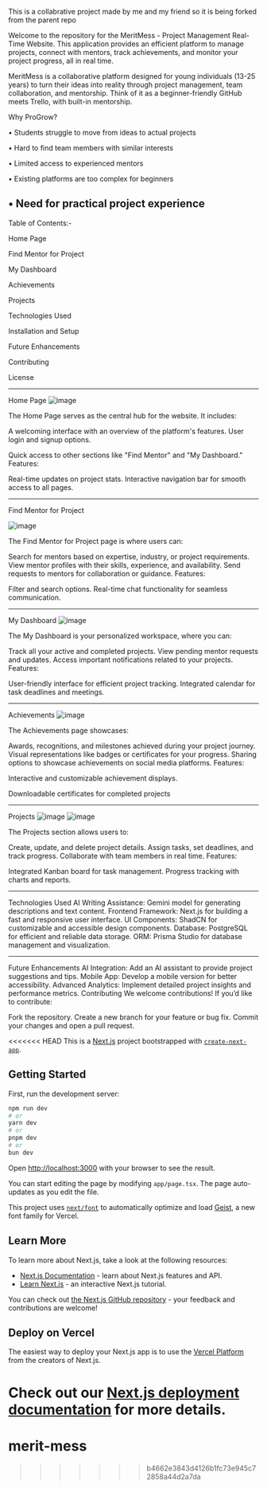 This is a collabrative project made by me and my friend so it is being forked from the parent repo

Welcome to the repository for the MeritMess - Project Management Real-Time Website. This application provides an efficient platform to manage projects, connect with mentors, track achievements, and monitor your project progress, all in real time.

MeritMess is a collaborative platform designed for young individuals (13-25 years) to turn 
their ideas into reality through project management, team collaboration, and 
mentorship. Think of it as a beginner-friendly GitHub meets Trello, with built-in 
mentorship. 

Why ProGrow? 

• Students struggle to move from ideas to actual projects 

• Hard to find team members with similar interests 

• Limited access to experienced mentors 

• Existing platforms are too complex for beginners 

• Need for practical project experience 
----------------------------------------------------------------
Table of Contents:-

Home Page


Find Mentor for Project


My Dashboard


Achievements


Projects


Technologies Used


Installation and Setup


Future Enhancements


Contributing


License


----------------------------------------------------------------


Home Page
![image](https://github.com/user-attachments/assets/fa831c06-2dcb-4801-b567-79a832be1ff2)


The Home Page serves as the central hub for the website. It includes:


A welcoming interface with an overview of the platform's features.
User login and signup options.


Quick access to other sections like "Find Mentor" and "My Dashboard."
Features:


Real-time updates on project stats.
Interactive navigation bar for smooth access to all pages.


----------------------------------------------------------------


Find Mentor for Project

![image](https://github.com/user-attachments/assets/64838a47-37b3-4cdf-8baf-a7ce4c607fa3)


The Find Mentor for Project page is where users can:

Search for mentors based on expertise, industry, or project requirements.
View mentor profiles with their skills, experience, and availability.
Send requests to mentors for collaboration or guidance.
Features:

Filter and search options.
Real-time chat functionality for seamless communication.

---------------------------------------------------------------

My Dashboard
![image](https://github.com/user-attachments/assets/c0454456-9cc7-4162-88a3-a93a5c7f6542)

The My Dashboard is your personalized workspace, where you can:

Track all your active and completed projects.
View pending mentor requests and updates.
Access important notifications related to your projects.
Features:

User-friendly interface for efficient project tracking.
Integrated calendar for task deadlines and meetings.

-------------------------------------------------------------

Achievements
![image](https://github.com/user-attachments/assets/344773fb-c91f-408f-ab10-1bcd779cada1)

The Achievements page showcases:

Awards, recognitions, and milestones achieved during your project journey.
Visual representations like badges or certificates for your progress.
Sharing options to showcase achievements on social media platforms.
Features:

Interactive and customizable achievement displays.


Downloadable certificates for completed projects


---------------------------------------------------------------------

Projects
![image](https://github.com/user-attachments/assets/92f2346a-622b-4716-8088-a1a1bc055127)
![image](https://github.com/user-attachments/assets/8f2e05f5-7edf-45f0-a234-012731d56986)


The Projects section allows users to:

Create, update, and delete project details.
Assign tasks, set deadlines, and track progress.
Collaborate with team members in real time.
Features:

Integrated Kanban board for task management.
Progress tracking with charts and reports.

------------------------------------------------------------------------

Technologies Used
AI Writing Assistance: Gemini model for generating descriptions and text content.
Frontend Framework: Next.js for building a fast and responsive user interface.
UI Components: ShadCN for customizable and accessible design components.
Database: PostgreSQL for efficient and reliable data storage.
ORM: Prisma Studio for database management and visualization.

-----------------------------------------------------------------------
Future Enhancements
AI Integration: Add an AI assistant to provide project suggestions and tips.
Mobile App: Develop a mobile version for better accessibility.
Advanced Analytics: Implement detailed project insights and performance metrics.
Contributing
We welcome contributions! If you’d like to contribute:

Fork the repository.
Create a new branch for your feature or bug fix.
Commit your changes and open a pull request.
























<<<<<<< HEAD
This is a [Next.js](https://nextjs.org) project bootstrapped with [`create-next-app`](https://nextjs.org/docs/app/api-reference/cli/create-next-app).

## Getting Started

First, run the development server:

```bash
npm run dev
# or
yarn dev
# or
pnpm dev
# or
bun dev
```

Open [http://localhost:3000](http://localhost:3000) with your browser to see the result.

You can start editing the page by modifying `app/page.tsx`. The page auto-updates as you edit the file.

This project uses [`next/font`](https://nextjs.org/docs/app/building-your-application/optimizing/fonts) to automatically optimize and load [Geist](https://vercel.com/font), a new font family for Vercel.

## Learn More

To learn more about Next.js, take a look at the following resources:

- [Next.js Documentation](https://nextjs.org/docs) - learn about Next.js features and API.
- [Learn Next.js](https://nextjs.org/learn) - an interactive Next.js tutorial.

You can check out [the Next.js GitHub repository](https://github.com/vercel/next.js) - your feedback and contributions are welcome!

## Deploy on Vercel

The easiest way to deploy your Next.js app is to use the [Vercel Platform](https://vercel.com/new?utm_medium=default-template&filter=next.js&utm_source=create-next-app&utm_campaign=create-next-app-readme) from the creators of Next.js.

Check out our [Next.js deployment documentation](https://nextjs.org/docs/app/building-your-application/deploying) for more details.
=======
# merit-mess
>>>>>>> b4662e3843d4126b1fc73e945c72858a44d2a7da
